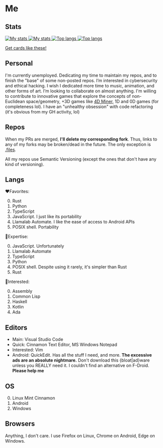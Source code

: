 # Me

## Stats
<a href=https://github.com/Rudxain#gh-light-mode-only>
	<img
		src=https://github-readme-stats.vercel.app/api?username=Rudxain&show_icons=true&hide_rank=true#gh-light-mode-only
		alt='My stats'
		loading=lazy
	>
</a>
<a href=https://github.com/Rudxain#gh-dark-mode-only>
	<img
		src=https://github-readme-stats.vercel.app/api?username=Rudxain&show_icons=true&hide_rank=true&theme=github_dark#gh-dark-mode-only
		alt='My stats'
		loading=lazy
	>
</a>

<a href=https://github.com/Rudxain#gh-light-mode-only>
	<img
		src=https://github-readme-stats.vercel.app/api/top-langs/?username=Rudxain&langs_count=3#gh-light-mode-only
		alt='Top langs'
		loading=lazy
	>
</a>
<a href=https://github.com/Rudxain#gh-dark-mode-only>
	<img
		src=https://github-readme-stats.vercel.app/api/top-langs/?username=Rudxain&langs_count=3&theme=github_dark#gh-dark-mode-only
		alt='Top langs'
		loading=lazy
	>
</a>

[Get cards like these!](https://github.com/anuraghazra/github-readme-stats)

## Personal
I'm currently unemployed. Dedicating my time to maintain my repos, and to finish the "base" of some non-posted repos. I’m interested in cybersecurity and ethical hacking. I wish I dedicated more time to music, animation, and other forms of art. I’m looking to collaborate on almost anything. I'm willing to contribute to innovative games that explore the concepts of non-Euclidean space/geometry, +3D games like [4D Miner](https://mashpoe.com/4d-miner), 1D and 0D games (for completeness lol). I have an "unhealthy obsession" with code refactoring (it's obvious from my GH activity, lol)

## Repos
When my PRs are merged, **I'll delete my corresponding fork**. Thus, links to any of my forks may be broken/dead in the future. The only exception is [.files](https://github.com/Rudxain/dotfiles).

All my repos use Semantic Versioning (except the ones that don't have any kind of versioning).

## Langs
❤Favorites:

0. Rust
1. Python
2. TypeScript
3. JavaScript. I just like its portability
4. Llamalab Automate. I like the ease of access to Android APIs
5. POSIX shell. Portability

🧠Expertise:

0. JavaScript. Unfortunately
1. Llamalab Automate
2. TypeScript
3. Python
4. POSIX shell. Despite using it rarely, it's simpler than Rust
5. Rust

👀Interested:

0. Assembly
1. Common Lisp
2. Haskell
3. Kotlin
4. Ada

## Editors

- Main: Visual Studio Code
- Quick: Cinnamon Text Editor, MS Windows Notepad
- Interested: Vim
- Android: QuickEdit. Has all the stuff I need, and more. **The excessive ads are an absolute nightmare.** Don't download this {bloat|ad}ware unless you REALLY need it. I couldn't find an alternative on F-Droid. **Please help me**

## OS

0. Linux Mint Cinnamon
1. Android
2. Windows

## Browsers

Anything, I don't care. I use Firefox on Linux, Chrome on Android, Edge on Windows.
